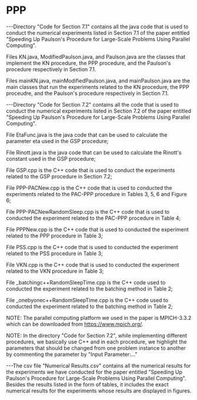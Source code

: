 # PPP




---Directory "Code for Section 7.1" contains all the java code that is used to conduct the numerical experiments listed in Section 7.1 of the paper entitled "Speeding Up Paulson's Procedure for Large-Scale Problems Using Parallel Computing". 

Files KN.java, ModifiedPaulson.java, and Paulson.java are the classes that implement the KN procedure, the PPP procedure, and the Paulson's procedure respectively in Section 7.1.

Files mainKN.java, mainModifiedPaulson.java, and mainPaulson.java are the main classes that run the experiments related to the KN procedure, the PPP proceudre, and the Paulson's procedure respectively in Section 7.1.

---Directory "Code for Section 7.2" contains all the code that is used to conduct the numerical experiments listed in Section 7.2 of the paper entitled "Speeding Up Paulson's Procedure for Large-Scale Problems Using Parallel Computing".
  
  File EtaFunc.java is the java code that can be used to calculate the parameter eta used in the GSP procedure;
  
  File Rinott.java is the java code that can be used to calculate the Rinott's constant used in the GSP procedure;
  
  File GSP.cpp is the C++ code that is used to conduct the experiments related to the GSP procedure in Section 7.2;
  
  File PPP-PACNew.cpp is the C++ code that is used to conducted the experiments related to the PAC-PPP procedure in Tables 3, 5, 6 and Figure 6;
  
  File PPP-PACNewRandomSleep.cpp is the C++ code that is used to conducted the experiment related to the PAC-PPP procedure in Table 4;
  
  File PPPNew.cpp is the C++ code that is used to conducted the experiment related to the PPP procedure in Table 3;
  
  File PSS.cpp is the C++ code that is used to conducted the experiment related to the PSS procedure in Table 3;
  
  File VKN.cpp is the C++ code that is used to conducted the experiment related to the VKN procedure in Table 3;
  
  File \_batchingc++RandomSleepTime.cpp is the C++ code used to conducted the experiment related to the batching method in Table 2;
  
  File \_onebyonec++RandomSleepTime.cpp is the C++ code used to conducted the experiment related to the batching method in Table 2;
  
 
NOTE: The parallel computing platform we used in the paper is MPICH-3.3.2 which can be downloaded from https://www.mpich.org/.

NOTE: In the directory "Code for Section 7.2", while implementing different procedures, we basically use C++ and in each procedure, we highlight the parameters that should be changed from one problem instance to another by commenting the parameter by "Input Parameter:..."


---The csv file "Numerical Results.csv" contains all the numerical results for the experiments we have conducted for the paper entitled "Speeding Up Paulson's Procedure for Large-Scale Problems Using Parallel Computing". Besides the results listed in the form of tables, it includes the exact numerical results for the experiments whose results are displayed in figures.
